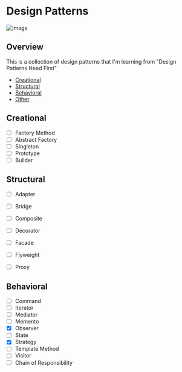 # Design Patterns

![image](https://user-images.githubusercontent.com/25212918/157861706-0c3bd98a-b734-4753-afed-30c244cecf73.png)



## Overview

This is a collection of design patterns that I'm learning from "Design Patterns Head First"

- [Creational](#creational)
- [Structural](#structural)
- [Behavioral](#behavioral)
- [Other](#other)

## Creational

- [ ] Factory Method
- [ ] Abstract Factory
- [ ] Singleton
- [ ] Prototype
- [ ] Builder

## Structural

- [ ] Adapter
- [ ] Bridge
- [ ] Composite
- [ ] Decorator
- [ ] Facade
- [ ] Flyweight
- [ ] Proxy


## Behavioral

- [ ] Command
- [ ] Iterator
- [ ] Mediator
- [ ] Memento
- [x] Observer
- [ ] State
- [x] Strategy
- [ ] Template Method
- [ ] Visitor
- [ ] Chain of Responsibility
